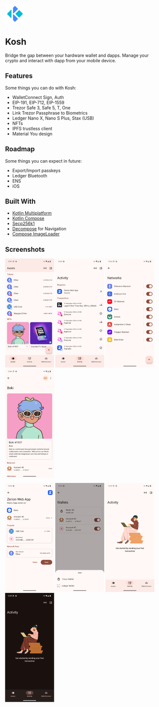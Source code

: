 <img src="images/logo.png" alt="logo" width="64" height="64">

# Kosh

Bridge the gap between your hardware wallet and dapps. Manage your crypto and interact with dapp
from your mobile device.

## Features

Some things you can do with Kosh:

* WalletConnect Sign, Auth
* EIP-191, EIP-712, EIP-1559
* Trezor Safe 3, Safe 5, T, One
* Link Trezor Passphrase to Biometrics
* Ledger Nano X, Nano S Plus, Stax (USB)
* NFTs
* IPFS trustless client
* Material You design

## Roadmap

Some things you can expect in future:

* Export/Import passkeys
* Ledger Bluetooth
* ENS
* iOS

## Built With

* [Kotlin Multiplatform](https://github.com/JetBrains/kotlin)
* [Kotlin Compose](https://github.com/JetBrains/compose-multiplatform)
* [Secp256k1](https://github.com/ACINQ/secp256k1-kmp)
* [Decompose](https://github.com/arkivanov/Decompose) for Navigation
* [Compose ImageLoader](https://github.com/qdsfdhvh/compose-imageloader)

## Screenshots

<div>
    <p>
        <img src="images/assets.png" width="160"  alt="Assets">
        <img src="images/activity.png" width="160"  alt="Activity">
        <img src="images/networks.png" width="160"  alt="Networks">
        <img src="images/nft.png" width="160"  alt="NFT">
    </p>
    <p>
        <img src="images/send_tx.png" width="160"  alt="Send Transaction">
        <img src="images/add_wallet.png" width="160"  alt="Add Hardware Wallet">
        <img src="images/illustration_light.png" width="160"  alt="Illustration Light">
        <img src="images/illustration_dark.png" width="160"  alt="Illustration Dark">
    </p>
</div>
